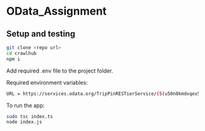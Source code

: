 # OData_Assignment

## Setup and testing

```sh
git clone <repo url>
cd crawlhub
npm i
```

Add required .env file to the project folder.

Required environment variables:

```sh
URL = https://services.odata.org/TripPinRESTierService/(S(u50n0kmdxqex5ftreg4hlwfi))/People
```

To run the app:

```sh
sudo tsc index.ts
node index.js
```
